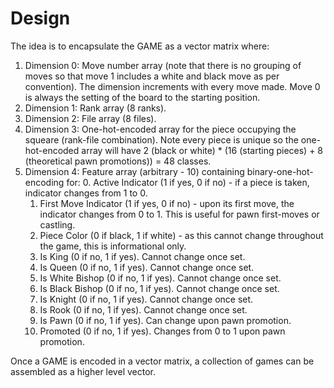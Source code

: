 # Design

The idea is to encapsulate the GAME as a vector matrix where:
  1. Dimension 0: Move number array (note that there is no grouping of moves so that move 1 includes a white and black move as per convention).  The dimension increments with every move made. Move 0 is always the setting of the board to the starting position.
  2. Dimension 1: Rank array (8 ranks).
  3. Dimension 2: File array (8 files).
  4. Dimension 3: One-hot-encoded array for the piece occupying the squeare (rank-file combination).  Note every piece is unique so the one-hot-encoded array will have 2 (black or white) * (16 (starting pieces) + 8 (theoretical pawn promotions)) = 48 classes.
  5. Dimension 4: Feature array (arbitrary - 10) containing binary-one-hot-encoding for:
     0. Active Indicator (1 if yes, 0 if no) - if a piece is taken, indicator changes from 1 to 0.
     1. First Move Indicator (1 if yes, 0 if no) - upon its first move, the indicator changes from 0 to 1. This is useful for pawn first-moves or castling.
     2. Piece Color (0 if black, 1 if white) - as this cannot change throughout the game, this is informational only.
     3. Is King (0 if no, 1 if yes).  Cannot change once set.
     4. Is Queen (0 if no, 1 if yes).  Cannot change once set.
     5. Is White Bishop (0 if no, 1 if yes).  Cannot change once set.
     6. Is Black Bishop (0 if no, 1 if yes).  Cannot change once set.
     7. Is Knight (0 if no, 1 if yes).  Cannot change once set.
     8. Is Rook (0 if no, 1 if yes).  Cannot change once set.
     9. Is Pawn (0 if no, 1 if yes).  Can change upon pawn promotion.
     10. Promoted (0 if no, 1 if yes).  Changes from 0 to 1 upon pawn promotion.

Once a GAME is encoded in a vector matrix, a collection of games can be assembled as a higher level vector.
     

